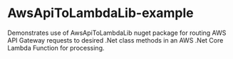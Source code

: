 # AwsApiToLambdaLib-example
Demonstrates use of AwsApiToLambdaLib nuget package for routing AWS API Gateway requests to desired .Net class methods in an AWS .Net Core Lambda Function for processing.
